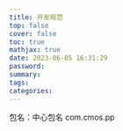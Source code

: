 ```yaml
---
title: 开发规范
top: false
cover: false
toc: true
mathjax: true
date: 2023-06-05 16:31:29
password:
summary:
tags:
categories:
---
```


包名：中心包名 com.cmos.pp

